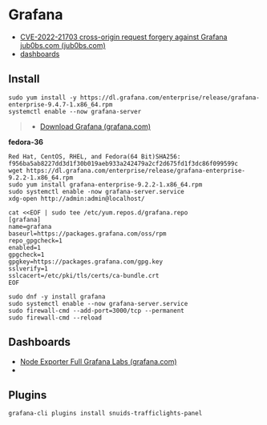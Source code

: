 # Grafana

- [CVE-2022-21703 cross-origin request forgery against Grafana  jub0bs.com (jub0bs.com)](https://jub0bs.com/posts/2022-02-08-cve-2022-21703-writeup/)
- [dashboards](dashboards.md)

## Install

```shell
sudo yum install -y https://dl.grafana.com/enterprise/release/grafana-enterprise-9.4.7-1.x86_64.rpm
systemctl enable --now grafana-server
```
>
>- [Download Grafana  (grafana.com)](https://grafana.com/grafana/download)


**fedora-36**

```shell
Red Hat, CentOS, RHEL, and Fedora(64 Bit)SHA256: f956ba5ab8227dd3d1f30b019aeb933a242479a2cf2d675fd1f3dc86f099599c
wget https://dl.grafana.com/enterprise/release/grafana-enterprise-9.2.2-1.x86_64.rpm
sudo yum install grafana-enterprise-9.2.2-1.x86_64.rpm
sudo systemctl enable -now grafana-server.service
xdg-open http://admin:admin@localhost/
```

```shell
cat <<EOF | sudo tee /etc/yum.repos.d/grafana.repo
[grafana]
name=grafana
baseurl=https://packages.grafana.com/oss/rpm
repo_gpgcheck=1
enabled=1
gpgcheck=1
gpgkey=https://packages.grafana.com/gpg.key
sslverify=1
sslcacert=/etc/pki/tls/certs/ca-bundle.crt
EOF
```

```shell
sudo dnf -y install grafana
sudo systemctl enable --now grafana-server.service
sudo firewall-cmd --add-port=3000/tcp --permanent
sudo firewall-cmd --reload
```

## Dashboards

- [Node Exporter Full  Grafana Labs (grafana.com)](https://grafana.com/grafana/dashboards/1860-node-exporter-full/)
- 
## Plugins

```shell
grafana-cli plugins install snuids-trafficlights-panel
```
